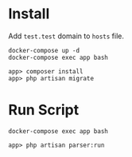 # Install

Add `test.test` domain to `hosts` file.

```shell
docker-compose up -d
docker-compose exec app bash

app> composer install
app> php artisan migrate
```

# Run Script

```shell
docker-compose exec app bash

app> php artisan parser:run
```
